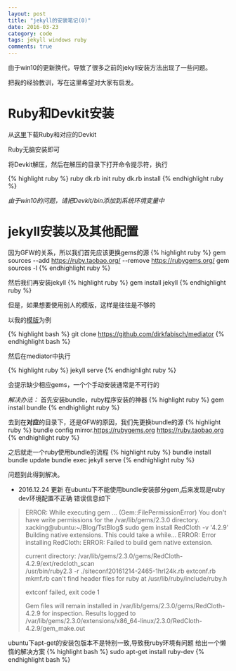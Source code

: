 ```yaml
---
layout: post
title: "jekyll的安装笔记(0)"
date: 2016-03-23
category: code
tags: jekyll windows ruby
comments: true
---
```

由于win10的更新换代，导致了很多之前的jekyll安装方法出现了一些问题。

把我的经验教训，写在这里希望对大家有启发。

# Ruby和Devkit安装

从[这里](http://rubyinstaller.org/downloads/)下载Ruby和对应的Devkit

Ruby无脑安装即可

将Devkit解压，然后在解压的目录下打开命令提示符，执行

{% highlight ruby %}
ruby dk.rb init
ruby dk.rb install
{% endhighlight ruby %}

_由于win10的问题，请把Devkit/bin添加到系统环境变量中_

# jekyll安装以及其他配置

因为GFW的关系，所以我们首先应该更换gems的源
{% highlight ruby %}
gem sources --add https://ruby.taobao.org/ --remove https://rubygems.org/
gem sources -l
{% endhighlight ruby %}

然后我们再安装jekyll
{% highlight ruby %}
gem install jekyll
{% endhighlight ruby %}

但是，如果想要使用别人的模版，这样是往往是不够的

以我的[模版](https://github.com/dirkfabisch/mediator)为例

{% highlight bash %}
git clone https://github.com/dirkfabisch/mediator
{% endhighlight bash %}

然后在mediator中执行

{% highlight ruby %}
jekyll serve
{% endhighlight ruby %}

会提示缺少相应gems，一个个手动安装通常是不可行的

_解决办法：_
首先安装bundle，ruby程序安装的神器
{% highlight ruby %}
gem install bundle
{% endhighlight ruby %}


去到在**对应**的目录下，还是GFW的原因，我们先更换bundle的源
{% highlight ruby %}
bundle config mirror.https://rubygems.org https://ruby.taobao.org
{% endhighlight ruby %}

之后就走一个ruby使用bundle的流程
{% highlight ruby %}
bundle install
bundle update
bundle exec jekyll serve
{% endhighlight ruby %}

问题到此得到解决。

* 2016.12.24 更新
在ubuntu下不能使用bundle安装部分gem,后来发现是ruby dev环境配置不正确
错误信息如下

> ERROR:  While executing gem ... (Gem::FilePermissionError)
> 	You don't have write permissions for the /var/lib/gems/2.3.0 directory.
> xacking@ubuntu:~/Blog/TstBlog$ sudo gem install RedCloth -v '4.2.9'
> Building native extensions.  This could take a while...
> ERROR:  Error installing RedCloth:
>  	ERROR: Failed to build gem native extension.
>
> current directory: /var/lib/gems/2.3.0/gems/RedCloth-4.2.9/ext/redcloth_scan  
> /usr/bin/ruby2.3 -r ./siteconf20161214-2465-1hrl24k.rb extconf.rb
> mkmf.rb can't find header files for ruby at /usr/lib/ruby/include/ruby.h
>
> extconf failed, exit code 1
>
> Gem files will remain installed in /var/lib/gems/2.3.0/gems/RedCloth-4.2.9 for inspection.
> Results logged to /var/lib/gems/2.3.0/extensions/x86\_64-linux/2.3.0/RedCloth-4.2.9/gem_make.out


ubuntu下apt-get的安装包版本不是特别一致,导致我ruby环境有问题
给出一个懒惰的解决方案
{% highlight bash %}
sudo apt-get install ruby-dev
{% endhighlight bash %}
